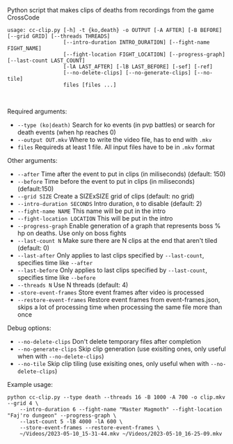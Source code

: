 Python script that makes clips of deaths from recordings from the game CrossCode

```
usage: cc-clip.py [-h] -t {ko,death} -o OUTPUT [-A AFTER] [-B BEFORE] [--grid GRID] [--threads THREADS]
                  [--intro-duration INTRO_DURATION] [--fight-name FIGHT_NAME]
                  [--fight-location FIGHT_LOCATION] [--progress-graph] [--last-count LAST_COUNT]
                  [-lA LAST_AFTER] [-lB LAST_BEFORE] [-sef] [-ref] 
                  [--no-delete-clips] [--no-generate-clips] [--no-tile]
                  files [files ...]
```
<br>

Required arguments:
- `--type (ko|death)` Search for ko events (in pvp battles) or search for death events (when hp reaches 0)<br>
- `--output OUT.mkv` Where to write the video file, has to end with `.mkv`<br>
- `files` Requireds at least 1 file. All input files have to be in `.mkv` format<br>

Other arguments:
- `--after` Time after the event to put in clips (in miliseconds) (default: 150)<br>
- `--before` Time before the event to put in clips (in miliseconds) (default:150)<br>
- `--grid SIZE` Create a SIZExSIZE grid of clips (default: no grid)<br>
- `--intro-duration SECONDS` Intro duration, `0` to disable (default: 2)<br>
- `--fight-name NAME` This name will be put in the intro<br>
- `--fight-location LOCATION` This will be put in the intro<br>
- `--progress-graph` Enable generation of a graph that represents boss % hp on deaths. Use only on boss fights<br>
- `--last-count N` Make sure there are N clips at the end that aren't tiled (default: 0)<br>
- `--last-after` Only applies to last clips specified by `--last-count`, specifies time like `--after`<br>
- `--last-before` Only applies to last clips specified by `--last-count`, specifies time like `--before`<br>
- `--threads N` Use N threads (default: 4)<br>
- `-store-event-frames` Store event frames after video is processed
- `--restore-event-frames` Restore event frames from event-frames.json, skips a lot of processing time when processing the same file more than once

Debug options:<br>
- `--no-delete-clips` Don't delete temporary files after completion<br>
- `--no-generate-clips` Skip clip generation (use exisiting ones, only useful when with `--no-delete-clips`)<br>
-  `--no-tile` Skip clip tiling (use exisiting ones, only useful when with `--no-delete-clips`)<br>

Example usage:
```
python cc-clip.py --type death --threads 16 -B 1000 -A 700 -o clip.mkv --grid 4 \
    --intro-duration 6 --fight-name "Master Magmoth" --fight-location "Faj'ro dungeon" --progress-graph \
    --last-count 5 -lB 4000 -lA 600 \
    --store-event-frames --restore-event-frames \
    ~/Videos/2023-05-10_15-31-44.mkv ~/Videos/2023-05-10_16-25-09.mkv
```

